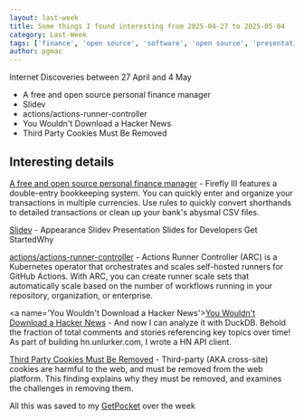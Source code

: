 ```yaml
---
layout: last-week
title: Some things I found interesting from 2025-04-27 to 2025-05-04
category: Last-Week
tags: ['finance', 'open source', 'software', 'open source', 'presentations', 'software', 'actions', 'github', 'data', 'internet', 'privacy', 'web']
author: pgmac
---
```


Internet Discoveries between 27 April and  4 May
- A free and open source personal finance manager
- Slidev
- actions/actions-runner-controller
- You Wouldn't Download a Hacker News
- Third Party Cookies Must Be Removed

## Interesting details

<a name='A free and open source personal finance manager'>[A free and open source personal finance manager](https://www.firefly-iii.org/)</a> - Firefly III features a double-entry bookkeeping system. You can quickly enter and organize your transactions in multiple currencies. Use rules to quickly convert shorthands to detailed transactions or clean up your bank's abysmal CSV files.

<a name='Slidev'>[Slidev](https://sli.dev/)</a> - Appearance Slidev Presentation Slides for Developers Get StartedWhy

<a name='actions/actions-runner-controller'>[actions/actions-runner-controller](https://github.com/actions/actions-runner-controller)</a> - Actions Runner Controller (ARC) is a Kubernetes operator that orchestrates and scales self-hosted runners for GitHub Actions. With ARC, you can create runner scale sets that automatically scale based on the number of workflows running in your repository, organization, or enterprise.

<a name='You Wouldn't Download a Hacker News'>[You Wouldn't Download a Hacker News](https://www.jasonthorsness.com/25)</a> - And now I can analyze it with DuckDB. Behold the fraction of total comments and stories referencing key topics over time! As part of building hn.unlurker.com, I wrote a HN API client.

<a name='Third Party Cookies Must Be Removed'>[Third Party Cookies Must Be Removed](https://w3ctag.github.io/web-without-3p-cookies/)</a> - Third-party (AKA cross-site) cookies are harmful to the web, and must be removed from the web platform. This finding explains why they must be removed, and examines the challenges in removing them.

All this was saved to my [GetPocket](https://getpocket.com/) over the week